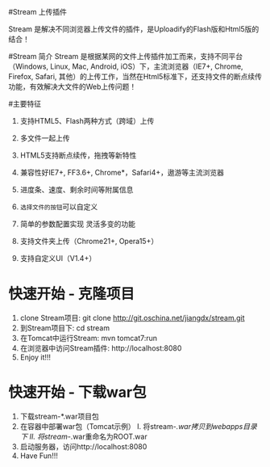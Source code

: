 #Stream 上传插件

Stream 是解决不同浏览器上传文件的插件，是Uploadify的Flash版和Html5版的结合！

#Stream 简介
Stream 是根据某网的文件上传插件加工而来，支持不同平台（Windows, Linux, Mac, Android, iOS）下，主流浏览器（IE7+, Chrome, Firefox, Safari, 其他）的上传工作，当然在Html5标准下，还支持文件的断点续传功能，有效解决大文件的Web上传问题！

#主要特征
1. 支持HTML5、Flash两种方式（跨域）上传

2. 多文件一起上传

3. HTML5支持断点续传，拖拽等新特性

4. 兼容性好IE7+, FF3.6+, Chrome*，Safari4+，遨游等主流浏览器

5. 进度条、速度、剩余时间等附属信息

6. `选择文件的按钮`可以自定义

7. 简单的参数配置实现 灵活多变的功能

8. 支持文件夹上传（Chrome21+, Opera15+）

9. 支持自定义UI（V1.4+）


# 快速开始 - 克隆项目
1. clone Stream项目: git clone http://git.oschina.net/jiangdx/stream.git
2. 到Stream项目下: cd stream
3. 在Tomcat中运行Stream: mvn tomcat7:run
4. 在浏览器中访问Stream插件: http://localhost:8080
5. Enjoy it!!!


# 快速开始 - 下载war包
1. 下载stream-*.war项目包
2. 在容器中部署war包（Tomcat示例）
     I.  将stream-*.war拷贝到webapps目录下
     II. 将stream-*.war重命名为ROOT.war
3. 启动服务器，访问http://localhost:8080
4. Have Fun!!! 
